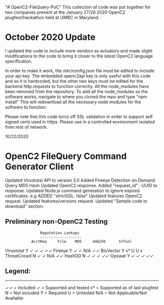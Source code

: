 "# OpenC2-FileQuery-PoC" 
This collection of code was put together for two companies present at the January 27/28 2020 OpenC2 plugfest/hackathon held at UMBC in Maryland. 

# October 2020 Update
I updated the code to include more vendors as actuators and made slight modifications to the code to bring it closer to the latest OpenC2 language specification.

In order to make it work, the /etc/config.json file must be edited to include your api key. The embedded openc2api key is only useful with this code and so it is hardcoded, but the other two keys must be edited for the backend http.requests to function correctly.
All the node_modules have been removed from the repository. To add all the node_modules so the software works, navigate to where you cloned the repo and 
type "npm install"
This will redownload all the necessary node modules for the software to function.

Please note that this code turns off SSL validation in order to support self signed certs used in https. Please use in a controlled environment isolated from rest of network.




10/22/2020
# OpenC2 FileQuery Command Generator Client

Updated Virustotal API to version 3.0
Added Fireeye Detection on Demand
Query MD5 Hash
Updated OpenC2 response. Added "request_id" : UUID to response.
Updated Node.js command generation to ignore expired certificates. e.g ADDED  "strictSSL: false"
Updated features OpenC2 request.
Updated features/versions request.
Updated "Sample code to download" section.

 
## Preliminary non-OpenC2 Testing

                    Reputation Lookups
                    -------------------
                AcctReq		File	MD5		SHA256		InTool
Virustotal      Y			     ✓		  ✓			 ✓			   ✓✓
Fireeye			      Y			     ✓		  ✓			 N/A			 ✓✓
BluVector		     Y			     x*		 U			 U			    x
ThreatCrowd		   N			     ✓		  ✓			 N/A			 ✓✓
HashDD			       N			     ✓		  ✓			 ✓			  ✓✓
Opswat			       Y			     ✓		  ✓			 ✓			  ✓✓

## Legend:
--------
✓✓ = Included
✓ = Supported and tested
x* = Supported as of last plugfest
N = Not included
Y = Required
U = Untested
N/A = Not Applicable/Not Available
